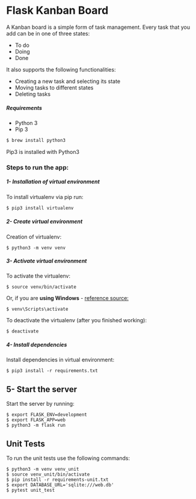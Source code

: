 # Flask Kanban Board 
A Kanban board is a simple form of task management. Every task that you add can be in one of three states:
- To do
- Doing
- Done

It also supports the following functionalities:
- Creating a new task and selecting its state 
- Moving tasks to different states
- Deleting tasks


##### Requirements
* Python 3
* Pip 3

```bash
$ brew install python3
```

Pip3 is installed with Python3

### Steps to run the app: 
##### 1- Installation of virtual environment
To install virtualenv via pip run:
```bash
$ pip3 install virtualenv
```

##### 2- Create virtual environment
Creation of virtualenv:

    $ python3 -m venv venv
##### 3- Activate virtual environment
To activate the virtualenv:

    $ source venv/bin/activate

Or, if you are **using Windows** - [reference source:](https://stackoverflow.com/questions/8921188/issue-with-virtualenv-cannot-activate)

    $ venv\Scripts\activate

To deactivate the virtualenv (after you finished working):

    $ deactivate
##### 4- Install dependencies
Install dependencies in virtual environment:

    $ pip3 install -r requirements.txt


## 5- Start the server

Start the server by running:

    $ export FLASK_ENV=development
    $ export FLASK_APP=web
    $ python3 -m flask run

## Unit Tests
To run the unit tests use the following commands:

    $ python3 -m venv venv_unit
    $ source venv_unit/bin/activate
    $ pip install -r requirements-unit.txt
    $ export DATABASE_URL='sqlite:///web.db'
    $ pytest unit_test

